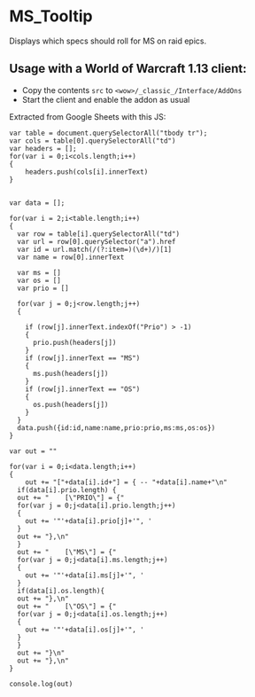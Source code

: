 # MS_Tooltip
Displays which specs should roll for MS on raid epics.

## Usage with a World of Warcraft 1.13 client:
* Copy the contents `src` to `<wow>/_classic_/Interface/AddOns`
* Start the client and enable the addon as usual

Extracted from Google Sheets with this JS:
```
var table = document.querySelectorAll("tbody tr");
var cols = table[0].querySelectorAll("td")
var headers = [];
for(var i = 0;i<cols.length;i++)
{
    headers.push(cols[i].innerText)
}


var data = [];

for(var i = 2;i<table.length;i++)
{
  var row = table[i].querySelectorAll("td")
  var url = row[0].querySelector("a").href
  var id = url.match(/(?:item=)(\d+)/)[1]
  var name = row[0].innerText
  
  var ms = []
  var os = []
  var prio = []

  for(var j = 0;j<row.length;j++)
  {
    
    if (row[j].innerText.indexOf("Prio") > -1)
    {
      prio.push(headers[j])
    }
    if (row[j].innerText == "MS")
    {
      ms.push(headers[j])
    }
    if (row[j].innerText == "OS")
    {
      os.push(headers[j])
    }
  }
  data.push({id:id,name:name,prio:prio,ms:ms,os:os})
}

var out = ""

for(var i = 0;i<data.length;i++)
{
    out += "["+data[i].id+"] = { -- "+data[i].name+"\n"
  if(data[i].prio.length) {
  out += "    [\"PRIO\"] = {"
  for(var j = 0;j<data[i].prio.length;j++)
  {
    out += '"'+data[i].prio[j]+'", '
  }
  out += "},\n"
  }
  out += "    [\"MS\"] = {"
  for(var j = 0;j<data[i].ms.length;j++)
  {
    out += '"'+data[i].ms[j]+'", '
  }
  if(data[i].os.length){
  out += "},\n"
  out += "    [\"OS\"] = {"
  for(var j = 0;j<data[i].os.length;j++)
  {
    out += '"'+data[i].os[j]+'", '
  }
  }
  out += "}\n"
  out += "},\n"
}

console.log(out)
```
